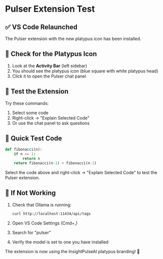 # Pulser Extension Test

## ✅ VS Code Relaunched

The Pulser extension with the new platypus icon has been installed.

## 🦫 Check for the Platypus Icon

1. Look at the **Activity Bar** (left sidebar)
2. You should see the platypus icon (blue square with white platypus head)
3. Click it to open the Pulser chat panel

## 🧪 Test the Extension

Try these commands:
1. Select some code
2. Right-click → "Explain Selected Code"
3. Or use the chat panel to ask questions

## 📝 Quick Test Code

```python
def fibonacci(n):
    if n <= 1:
        return n
    return fibonacci(n-1) + fibonacci(n-2)
```

Select the code above and right-click → "Explain Selected Code" to test the Pulser extension.

## 🔧 If Not Working

1. Check that Ollama is running:
   ```bash
   curl http://localhost:11434/api/tags
   ```

2. Open VS Code Settings (Cmd+,)
3. Search for "pulser"  
4. Verify the model is set to one you have installed

The extension is now using the InsightPulseAI platypus branding! 🦫